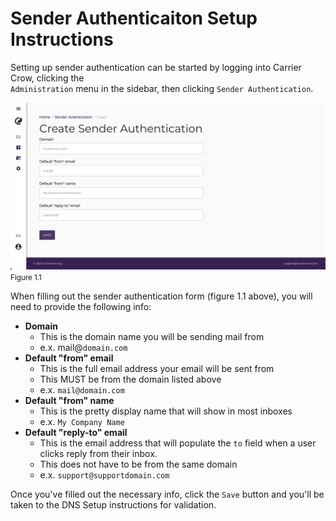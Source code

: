 # Sender Authenticaiton Setup Instructions
Setting up sender authentication can be started by logging into Carrier Crow, clicking the <code class="icon-code"><vue-feather type="settings"></vue-feather> Administration</code> menu in the sidebar, then clicking `Sender Authentication`.

![Sender Authentication Form](/images/screens/sender-authentication-form.png)
<small class="text-muted">Figure 1.1</small>

When filling out the sender authentication form (figure 1.1 above), you will need to provide the following info:
- **Domain**
	- This is the domain name you will be sending mail from
	- e.x. mail@`domain.com`
- **Default "from" email**
	- This is the full email address your email will be sent from
	- This MUST be from the domain listed above
	- e.x. `mail@domain.com`
- **Default "from" name**
	- This is the pretty display name that will show in most inboxes
	- e.x. `My Company Name`
- **Default "reply-to" email**
	- This is the email address that will populate the `to` field when a user clicks reply from their inbox.
	- This does not have to be from the same domain
	- e.x. `support@supportdomain.com`

Once you've filled out the necessary info, click the `Save` button and you'll be taken to the DNS Setup instructions for validation.
